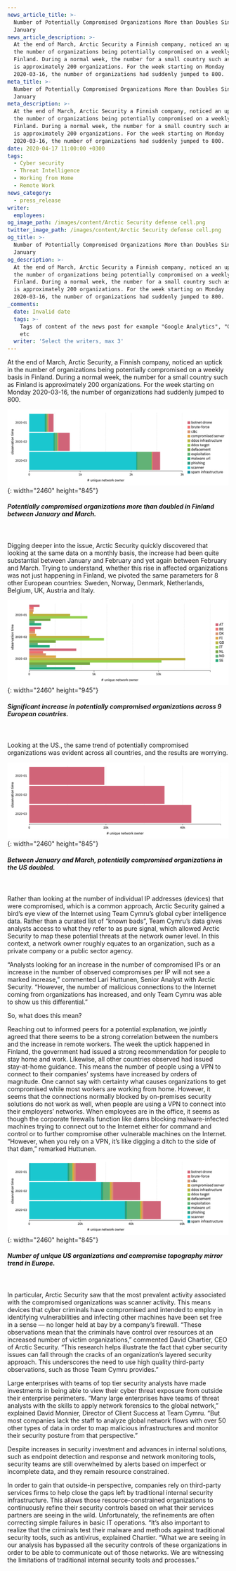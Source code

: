 ```yaml
---
news_article_title: >-
  Number of Potentially Compromised Organizations More than Doubles Since
  January
news_article_description: >-
  At the end of March, Arctic Security a Finnish company, noticed an uptick in
  the number of organizations being potentially compromised on a weekly basis in
  Finland. During a normal week, the number for a small country such as Finland
  is approximately 200 organizations. For the week starting on Monday
  2020-03-16, the number of organizations had suddenly jumped to 800.
meta_title: >-
  Number of Potentially Compromised Organizations More than Doubles Since
  January
meta_description: >-
  At the end of March, Arctic Security a Finnish company, noticed an uptick in
  the number of organizations being potentially compromised on a weekly basis in
  Finland. During a normal week, the number for a small country such as Finland
  is approximately 200 organizations. For the week starting on Monday
  2020-03-16, the number of organizations had suddenly jumped to 800.
date: 2020-04-17 11:00:00 +0300
tags:
  - Cyber security
  - Threat Intelligence
  - Working from Home
  - Remote Work
news_category:
  - press_release
writer:
  employees:
og_image_path: /images/content/Arctic Security defense cell.png
twitter_image_path: /images/content/Arctic Security defense cell.png
og_title: >-
  Number of Potentially Compromised Organizations More than Doubles Since
  January
og_description: >-
  At the end of March, Arctic Security a Finnish company, noticed an uptick in
  the number of organizations being potentially compromised on a weekly basis in
  Finland. During a normal week, the number for a small country such as Finland
  is approximately 200 organizations. For the week starting on Monday
  2020-03-16, the number of organizations had suddenly jumped to 800.
_comments:
  date: Invalid date
  tags: >-
    Tags of content of the news post for example "Google Analytics", "GitHub"
    etc
  writer: 'Select the writers, max 3'
---
```


At the end of March, Arctic Security, a Finnish company, noticed an uptick in the number of organizations being potentially compromised on a weekly basis in Finland. During a normal week, the number for a small country such as Finland is approximately 200 organizations. For the week starting on Monday 2020-03-16, the number of organizations had suddenly jumped to 800.

![](/images/content/image-2---finland-2020-01---2020-3.png "Potentially compromised organizations more than doubled in Finland between January and March."){: width="2460" height="845"}

##### **Potentially compromised organizations more than doubled in Finland between January and March.**

&nbsp;

Digging deeper into the issue, Arctic Security quickly discovered that looking at the same data on a monthly basis, the increase had been quite substantial between January and February and yet again between February and March. Trying to understand, whether this rise in affected organizations was not just happening in Finland, we pivoted the same parameters for 8 other European countries: Sweden, Norway, Denmark, Netherlands, Belgium, UK, Austria and Italy.&nbsp;

![](/images/content/image-1---9-european-countries-2020-01---2020-3.png "Significant increase in potentially compromised organizations across 9 European countries."){: width="2460" height="945"}

##### **Significant increase in potentially compromised organizations across 9 European countries.**

&nbsp;

Looking at the US., the same trend of potentially compromised organizations was evident across all countries, and the results are worrying.

![](/images/content/image-3---united-states-2020-01---2020-3.png "Between January and March, potentially compromised organizations in the US doubled."){: width="2460" height="845"}

##### **Between January and March, potentially compromised organizations in the US doubled.**

&nbsp;

Rather than looking at the number of individual IP addresses (devices) that were compromised, which is a common approach, Arctic Security gained a bird’s eye view of the Internet using Team Cymru’s global cyber intelligence data. Rather than a curated list of “known bads”, Team Cymru’s data gives analysts access to what they refer to as pure signal, which allowed Arctic Security to map these potential threats at the network owner level. In this context, a network owner roughly equates to an organization, such as a private company or a public sector agency.

“Analysts looking for an increase in the number of compromised IPs or an increase in the number of observed compromises per IP will not see a marked increase,” commented Lari Huttunen, Senior Analyst with Arctic Security. “However, the number of malicious connections to the Internet coming from organizations has increased, and only Team Cymru was able to show us this differential.”

So, what does this mean?

Reaching out to informed peers for a potential explanation, we jointly agreed that there seems to be a strong correlation between the numbers and the increase in remote workers. The week the uptick happened in Finland, the government had issued a strong recommendation for people to stay home and work. Likewise, all other countries observed had issued stay-at-home guidance. This means the number of people using a VPN to connect to their companies’ systems have increased by orders of magnitude. One cannot say with certainty what causes organizations to get compromised while most workers are working from home. However, it seems that the connections normally blocked by on-premises security solutions do not work as well, when people are using a VPN to connect into their employers’ networks. When employees are in the office, it seems as though the corporate firewalls function like dams blocking malware-infected machines trying to connect out to the Internet either for command and control or to further compromise other vulnerable machines on the Internet. “However, when you rely on a VPN, it’s like digging a ditch to the side of that dam,” remarked Huttunen.&nbsp;

![](/images/content/image-4---united-states-2020-01---2020-3.png "Number of unique US organizations and compromise topography mirror trend in Europe."){: width="2460" height="845"}

##### **Number of unique US organizations and compromise topography mirror trend in Europe.**

&nbsp;

In particular, Arctic Security saw that the most prevalent activity associated with the compromised organizations was scanner activity. This means devices that cyber criminals have compromised and intended to employ in identifying vulnerabilities and infecting other machines have been set free in a sense — no longer held at bay by a company’s firewall. “These observations mean that the criminals have control over resources at an increased number of victim organizations,” commented David Chartier, CEO of Arctic Security. “This research helps illustrate the fact that cyber security issues can fall through the cracks of an organization’s layered security approach. This underscores the need to use high quality third-party observations, such as those Team Cymru provides.”

Large enterprises with teams of top tier security analysts have made investments in being able to view their cyber threat exposure from outside their enterprise perimeters. “Many large enterprises have teams of threat analysts with the skills to apply network forensics to the global network,” explained David Monnier, Director of Client Success at Team Cymru. “But most companies lack the staff to analyze global network flows with over 50 other types of data in order to map malicious infrastructures and monitor their security posture from that perspective.”

Despite increases in security investment and advances in internal solutions, such as endpoint detection and response and network monitoring tools, security teams are still overwhelmed by alerts based on imperfect or incomplete data, and they remain resource constrained.

In order to gain that outside-in perspective, companies rely on third-party services firms to help close the gaps left by traditional internal security infrastructure. This allows those resource-constrained organizations to continuously refine their security controls based on what their services partners are seeing in the wild. Unfortunately, the refinements are often correcting simple failures in basic IT operations. “It’s also important to realize that the criminals test their malware and methods against traditional security tools, such as antivirus, explained Chartier. “What we are seeing in our analysis has bypassed all the security controls of these organizations in order to be able to communicate out of those networks. We are witnessing the limitations of traditional internal security tools and processes.”

&nbsp;